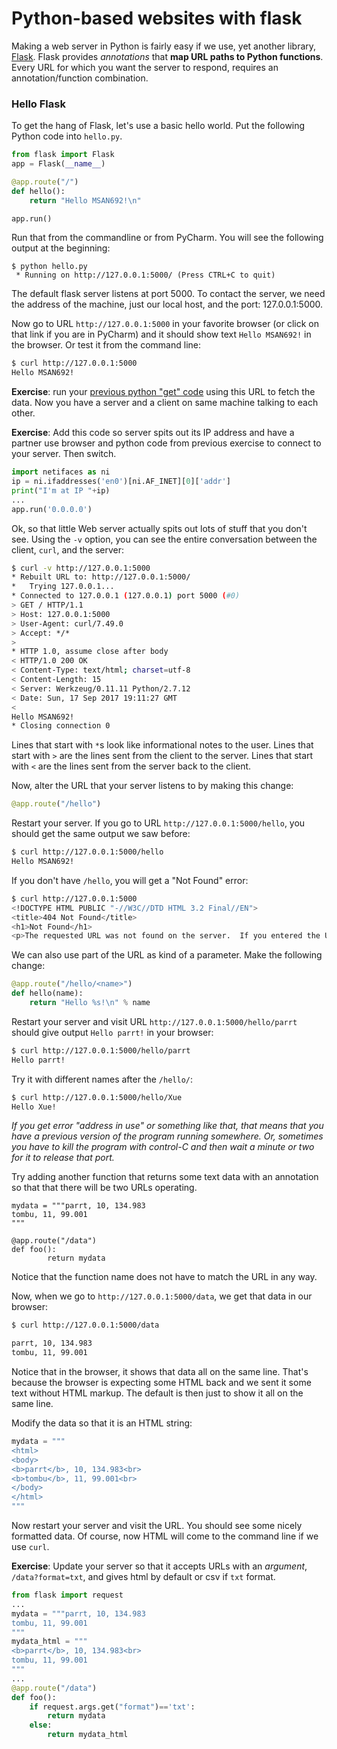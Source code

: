 # Python-based websites with flask

Making a web server in Python is fairly easy if we use, yet another library, [Flask](http://flask.pocoo.org/).  Flask provides *annotations* that **map URL paths to Python functions**. Every URL for which you want the server to respond, requires an annotation/function combination.
 
### Hello Flask

To get the hang of Flask, let's use a basic hello world.  Put the following Python code into `hello.py`.
 
```python
from flask import Flask
app = Flask(__name__)

@app.route("/")
def hello():
    return "Hello MSAN692!\n"

app.run()
```

Run that from the commandline or from PyCharm.  You will see the following output at the beginning:

```
$ python hello.py
 * Running on http://127.0.0.1:5000/ (Press CTRL+C to quit)
```

The default flask server listens at port 5000. To contact the server, we need the address of the machine, just our local host, and the port: 127.0.0.1:5000.

Now go to URL `http://127.0.0.1:5000` in your favorite browser (or click on that link if you are in PyCharm) and it should show text `Hello MSAN692!` in the browser. Or test it from the command line:

```bash
$ curl http://127.0.0.1:5000
Hello MSAN692!
```

**Exercise**: run your [previous python "get" code](https://github.com/parrt/msds692/blob/master/notes/http.md) using this URL to fetch the data. Now you have a server and a client on same machine talking to each other.

**Exercise**: Add this code so server spits out its IP address and have a partner use browser and python code from previous exercise to connect to your server. Then switch.

```python
import netifaces as ni
ip = ni.ifaddresses('en0')[ni.AF_INET][0]['addr']
print("I'm at IP "+ip)
...
app.run('0.0.0.0')
```

Ok, so that little Web server actually spits out lots of stuff that you don't see.  Using the `-v` option, you can see the entire conversation between the client, `curl`, and the server:

```bash
$ curl -v http://127.0.0.1:5000
* Rebuilt URL to: http://127.0.0.1:5000/
*   Trying 127.0.0.1...
* Connected to 127.0.0.1 (127.0.0.1) port 5000 (#0)
> GET / HTTP/1.1
> Host: 127.0.0.1:5000
> User-Agent: curl/7.49.0
> Accept: */*
> 
* HTTP 1.0, assume close after body
< HTTP/1.0 200 OK
< Content-Type: text/html; charset=utf-8
< Content-Length: 15
< Server: Werkzeug/0.11.11 Python/2.7.12
< Date: Sun, 17 Sep 2017 19:11:27 GMT
< 
Hello MSAN692!
* Closing connection 0
```

Lines that start with `*`s look like informational notes to the user. Lines that start with `>` are the lines sent from the client to the server. Lines that start with `<` are the lines sent from the server back to the client.

Now, alter the URL that your server listens to by making this change:

```python
@app.route("/hello")
```

Restart your server. If you go to URL `http://127.0.0.1:5000/hello`, you should get the same output we saw before:

```bash
$ curl http://127.0.0.1:5000/hello
Hello MSAN692!
```

If you don't have `/hello`, you will get a "Not Found" error:

```bash
$ curl http://127.0.0.1:5000
<!DOCTYPE HTML PUBLIC "-//W3C//DTD HTML 3.2 Final//EN">
<title>404 Not Found</title>
<h1>Not Found</h1>
<p>The requested URL was not found on the server.  If you entered the URL manually please check your spelling and try again.</p>
```

We can also use part of the URL as kind of a parameter. Make the following change:

```python
@app.route("/hello/<name>")
def hello(name):
    return "Hello %s!\n" % name
```

Restart your server and visit URL `http://127.0.0.1:5000/hello/parrt` should give output `Hello parrt!` in your browser:

```bash
$ curl http://127.0.0.1:5000/hello/parrt
Hello parrt!
```

Try it with different names after the `/hello/`:

```bash
$ curl http://127.0.0.1:5000/hello/Xue
Hello Xue!
```

*If you get error "address in use" or something like that, that means that you have a previous version of the program running somewhere. Or, sometimes you have to kill the program with control-C and then wait a minute or two for it to release that port.*

Try adding another function that returns some text data with an annotation so that that there will be two URLs operating.

```pythhon
mydata = """parrt, 10, 134.983
tombu, 11, 99.001
"""

@app.route("/data")
def foo():
        return mydata
```

Notice that the function name does not have to match the URL in any way.

Now, when we go to `http://127.0.0.1:5000/data`, we get that data in our browser:

```bash
$ curl http://127.0.0.1:5000/data

parrt, 10, 134.983
tombu, 11, 99.001
```

Notice that in the browser, it shows that data all on the same line. That's because the browser is expecting some HTML back and we sent it some text without HTML markup. The default is then just to show it all on the same line.

Modify the data so that it is an HTML string:

```python
mydata = """
<html>
<body>
<b>parrt</b>, 10, 134.983<br>
<b>tombu</b>, 11, 99.001<br>
</body>
</html>
"""
```

Now restart your server and visit the URL. You should see some nicely formatted data. Of course, now HTML will come to the command line if we use `curl`.

**Exercise**: Update your server so that it accepts URLs with an *argument*, `/data?format=txt`, and gives html by default or csv if `txt` format.

```python
from flask import request
...
mydata = """parrt, 10, 134.983
tombu, 11, 99.001
"""
mydata_html = """
<b>parrt</b>, 10, 134.983<br>
tombu, 11, 99.001
"""
...
@app.route("/data")
def foo():
    if request.args.get("format")=='txt':
        return mydata
    else:
        return mydata_html
```
